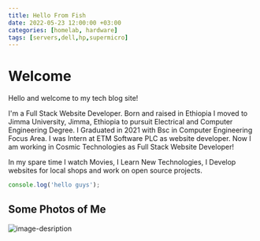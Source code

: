 ```yaml
---
title: Hello From Fish
date: 2022-05-23 12:00:00 +03:00
categories: [homelab, hardware]
tags: [servers,dell,hp,supermicro]
---
```

# Welcome
Hello and welcome to my tech blog site!

I'm a Full Stack Website Developer. Born and raised in Ethiopia I moved to Jimma University, Jimma, Ethiopia to pursuit Electrical and Computer Engineering Degree. I Graduated in 2021 with Bsc in Computer Engineering Focus Area. I was Intern at ETM Software PLC as website developer. Now I am working in Cosmic Technologies as Full Stack Website Developer!

In my spare time I watch Movies, I Learn New Technologies, I Develop websites for local shops and work on open source projects.

```javascript
console.log('hello guys');
````
## Some Photos of Me
![image-desription](https://pbs.twimg.com/profile_images/1525457548295426051/2R3pq94i_400x400.jpg)
